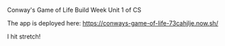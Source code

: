 Conway's Game of Life Build Week
Unit 1 of CS

The app is deployed here: https://conways-game-of-life-73cahjlje.now.sh/

I hit stretch! 